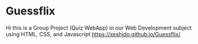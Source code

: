 # Guessflix
Hi this is a Group Project (Quiz WebApp) in our Web Development subject using HTML, CSS, and Javascript
https://xeshido.github.io/Guessflix/

